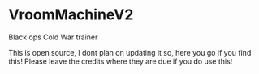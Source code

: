 # VroomMachineV2

Black ops Cold War trainer

This is open source, I dont plan on updating it so, here you go if you find this! 
Please leave the credits where they are due if you do use this!
